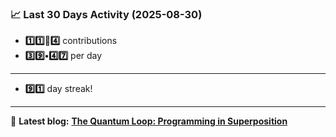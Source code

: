<!--START_STATS-->
### 📈 Last 30 Days Activity (2025-08-30)  
- **1️⃣1️⃣🎱4️⃣** contributions  
- **3️⃣9️⃣•4️⃣7️⃣** per day
---
- **9️⃣1️⃣** day streak!
---
📝 **Latest blog:** [**The Quantum Loop: Programming in Superposition**](https://andriak.com/blog/quantum-loop)
<!--END_STATS-->
